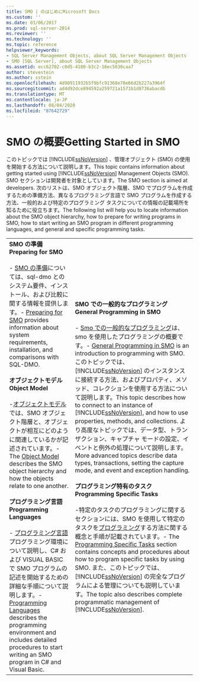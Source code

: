 ```yaml
---
title: SMO | のはじめにMicrosoft Docs
ms.custom: ''
ms.date: 03/06/2017
ms.prod: sql-server-2014
ms.reviewer: ''
ms.technology: ''
ms.topic: reference
helpviewer_keywords:
- SQL Server Management Objects, about SQL Server Management Objects
- SMO [SQL Server], about SQL Server Management Objects
ms.assetid: ecc62702-c0d5-4180-b3c2-16ec5030caa7
author: stevestein
ms.author: sstein
ms.openlocfilehash: 4d90911932b5f9bfc91368e70e66d2b227a3964f
ms.sourcegitcommit: ad4d92dce894592a259721a1571b1d8736abacdb
ms.translationtype: MT
ms.contentlocale: ja-JP
ms.lasthandoff: 08/04/2020
ms.locfileid: "87642729"
---
```

# <a name="getting-started-in-smo"></a><span data-ttu-id="91703-102">SMO の概要</span><span class="sxs-lookup"><span data-stu-id="91703-102">Getting Started in SMO</span></span>
  <span data-ttu-id="91703-103">このトピックでは [!INCLUDE[ssNoVersion](../../includes/ssnoversion-md.md)] 、管理オブジェクト (SMO) の使用を開始する方法について説明します。</span><span class="sxs-lookup"><span data-stu-id="91703-103">This topic contains information about getting started using [!INCLUDE[ssNoVersion](../../includes/ssnoversion-md.md)] Management Objects (SMO).</span></span> <span data-ttu-id="91703-104">SMO セクションは開発者を対象としています。</span><span class="sxs-lookup"><span data-stu-id="91703-104">The SMO section is aimed at developers.</span></span> <span data-ttu-id="91703-105">次のリストは、SMO オブジェクト階層、SMO でプログラムを作成するための準備方法、異なるプログラミング言語で SMO プログラムを作成する方法、一般的および特定のプログラミング タスクについての情報の記載場所を知るために役立ちます。</span><span class="sxs-lookup"><span data-stu-id="91703-105">The following list will help you to locate information about the SMO object hierarchy, how to prepare for writing programs in SMO, how to start writing an SMO program in different programming languages, and general and specific programming tasks.</span></span>  
  
|||  
|-|-|  
|<span data-ttu-id="91703-106">**SMO の準備**</span><span class="sxs-lookup"><span data-stu-id="91703-106">**Preparing for SMO**</span></span><br /><br /> <span data-ttu-id="91703-107">-   [SMO の準備](../../database-engine/dev-guide/preparing-to-use-smo.md)については、sql-dmo とのシステム要件、インストール、および比較に関する情報を提供します。</span><span class="sxs-lookup"><span data-stu-id="91703-107">-   [Preparing for SMO](../../database-engine/dev-guide/preparing-to-use-smo.md) provides information about system requirements, installation, and comparisons with SQL-DMO.</span></span><br /><br /> <span data-ttu-id="91703-108">**オブジェクトモデル**</span><span class="sxs-lookup"><span data-stu-id="91703-108">**Object Model**</span></span><br /><br /> <span data-ttu-id="91703-109">-[オブジェクトモデル](smo-object-model.md)では、SMO オブジェクト階層と、オブジェクトが相互にどのように関連しているかが記述されています。</span><span class="sxs-lookup"><span data-stu-id="91703-109">-   The [Object Model](smo-object-model.md) describes the SMO object hierarchy and how the objects relate to one another.</span></span><br /><br /> <span data-ttu-id="91703-110">**プログラミング言語**</span><span class="sxs-lookup"><span data-stu-id="91703-110">**Programming Languages**</span></span><br /><br /> <span data-ttu-id="91703-111">-   [プログラミング言語](smo-programming-languages.md)プログラミング環境について説明し、C# および VISUAL BASIC で SMO プログラムの記述を開始するための詳細な手順について説明します。</span><span class="sxs-lookup"><span data-stu-id="91703-111">-   [Programming Languages](smo-programming-languages.md) describes the programming environment and includes detailed procedures to start writing an SMO program in C# and Visual Basic.</span></span>|<span data-ttu-id="91703-112">**SMO での一般的なプログラミング**</span><span class="sxs-lookup"><span data-stu-id="91703-112">**General Programming in SMO**</span></span><br /><br /> <span data-ttu-id="91703-113">-   [Smo での一般的なプログラミング](create-program/creating-smo-programs.md)は、smo を使用したプログラミングの概要です。</span><span class="sxs-lookup"><span data-stu-id="91703-113">-   [General Programming in SMO](create-program/creating-smo-programs.md) is an introduction to programming with SMO.</span></span> <span data-ttu-id="91703-114">このトピックでは、[!INCLUDE[ssNoVersion](../../includes/ssnoversion-md.md)] のインスタンスに接続する方法、およびプロパティ、メソッド、コレクションを使用する方法について説明します。</span><span class="sxs-lookup"><span data-stu-id="91703-114">This topic describes how to connect to an instance of [!INCLUDE[ssNoVersion](../../includes/ssnoversion-md.md)], and how to use properties, methods, and collections.</span></span> <span data-ttu-id="91703-115">より高度なトピックでは、データ型、トランザクション、キャプチャ モードの設定、イベントと例外の処理について説明します。</span><span class="sxs-lookup"><span data-stu-id="91703-115">More advanced topics describe data types, transactions, setting the capture mode, and event and exception handling.</span></span><br /><br /> <span data-ttu-id="91703-116">**プログラミング特有のタスク**</span><span class="sxs-lookup"><span data-stu-id="91703-116">**Programming Specific Tasks**</span></span><br /><br /> <span data-ttu-id="91703-117">-特定のタスクのプログラミングに関するセクションには、SMO を使用して特定のタスクを[プログラミング](tasks/programming-specific-tasks.md)する方法に関する概念と手順が記載されています。</span><span class="sxs-lookup"><span data-stu-id="91703-117">-   The [Programming Specific Tasks](tasks/programming-specific-tasks.md) section contains concepts and procedures about how to program specific tasks by using SMO.</span></span> <span data-ttu-id="91703-118">また、このトピックでは、[!INCLUDE[ssNoVersion](../../includes/ssnoversion-md.md)] の完全なプログラムによる管理についても説明しています。</span><span class="sxs-lookup"><span data-stu-id="91703-118">The topic also describes complete programmatic management of [!INCLUDE[ssNoVersion](../../includes/ssnoversion-md.md)].</span></span>|  
  
  

